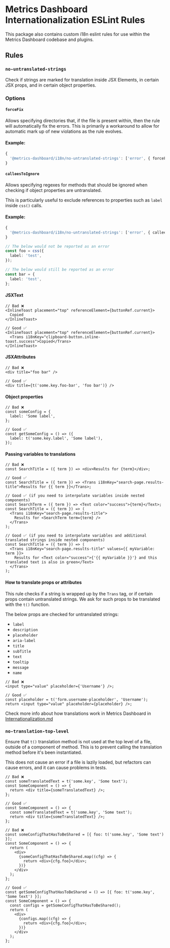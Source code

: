 # Metrics Dashboard Internationalization ESLint Rules

This package also contains custom i18n eslint rules for use within the Metrics Dashboard codebase and plugins.

## Rules

### `no-untranslated-strings`

Check if strings are marked for translation inside JSX Elements, in certain JSX props, and in certain object properties.

### Options

#### `forceFix`

Allows specifying directories that, if the file is present within, then the rule will automatically fix the errors. This is primarily a workaround to allow for automatic mark up of new violations as the rule evolves.

#### Example:

```ts
{
  '@metrics-dashboard/i18n/no-untranslated-strings': ['error', { forceFix: ['app/features/some-feature'] }],
}
```

#### `calleesToIgnore`

Allows specifying regexes for methods that should be ignored when checking if object properties are untranslated.

This is particularly useful to exclude references to properties such as `label` inside `css()` calls.

#### Example:

```ts
{
  '@metrics-dashboard/i18n/no-untranslated-strings': ['error', { calleesToIgnore: ['^css$'] }],
}

// The below would not be reported as an error
const foo = css({
  label: 'test',
});

// The below would still be reported as an error
const bar = {
  label: 'test',
};
```

#### JSXText

```tsx
// Bad ❌
<InlineToast placement="top" referenceElement={buttonRef.current}>
  Copied
</InlineToast>

// Good ✅
<InlineToast placement="top" referenceElement={buttonRef.current}>
  <Trans i18nKey="clipboard-button.inline-toast.success">Copied</Trans>
</InlineToast>
```

#### JSXAttributes

```tsx
// Bad ❌
<div title="foo bar" />

// Good ✅
<div title={t('some.key.foo-bar', 'foo bar')} />
```

#### Object properties

```tsx
// Bad ❌
const someConfig = {
  label: 'Some label',
};

// Good ✅
const getSomeConfig = () => ({
  label: t('some.key.label', 'Some label'),
});
```

#### Passing variables to translations

```tsx
// Bad ❌
const SearchTitle = ({ term }) => <div>Results for {term}</div>;

// Good ✅
const SearchTitle = ({ term }) => <Trans i18nKey="search-page.results-title">Results for {{ term }}</Trans>;

// Good ✅ (if you need to interpolate variables inside nested components)
const SearchTerm = ({ term }) => <Text color="success">{term}</Text>;
const SearchTitle = ({ term }) => (
  <Trans i18nKey="search-page.results-title">
    Results for <SearchTerm term={term} />
  </Trans>
);

// Good ✅ (if you need to interpolate variables and additional translated strings inside nested components)
const SearchTitle = ({ term }) => (
  <Trans i18nKey="search-page.results-title" values={{ myVariable: term }}>
    Results for <Text color="success">{'{{ myVariable }}'} and this translated text is also in green</Text>
  </Trans>
);
```

#### How to translate props or attributes

This rule checks if a string is wrapped up by the `Trans` tag, or if certain props contain untranslated strings.
We ask for such props to be translated with the `t()` function.

The below props are checked for untranslated strings:

- `label`
- `description`
- `placeholder`
- `aria-label`
- `title`
- `subTitle`
- `text`
- `tooltip`
- `message`
- `name`

```tsx
// Bad ❌
<input type="value" placeholder={'Username'} />;

// Good ✅
const placeholder = t('form.username-placeholder', 'Username');
return <input type="value" placeholder={placeholder} />;
```

Check more info about how translations work in Metrics Dashboard in [Internationalization.md](https://github.com/metrics-dashboard/metrics-dashboard/blob/main/contribute/internationalization.md)

### `no-translation-top-level`

Ensure that `t()` translation method is not used at the top level of a file, outside of a component of method.
This is to prevent calling the translation method before it's been instantiated.

This does not cause an error if a file is lazily loaded, but refactors can cause errors, and it can cause problems in tests.

```tsx
// Bad ❌
const someTranslatedText = t('some.key', 'Some text');
const SomeComponent = () => {
  return <div title={someTranslatedText} />;
};

// Good ✅
const SomeComponent = () => {
  const someTranslatedText = t('some.key', 'Some text');
  return <div title={someTranslatedText} />;
};

// Bad ❌
const someConfigThatHasToBeShared = [{ foo: t('some.key', 'Some text') }];
const SomeComponent = () => {
  return (
    <div>
      {someConfigThatHasToBeShared.map((cfg) => {
        return <div>{cfg.foo}</div>;
      })}
    </div>
  );
};

// Good ✅
const getSomeConfigThatHasToBeShared = () => [{ foo: t('some.key', 'Some text') }];
const SomeComponent = () => {
  const configs = getSomeConfigThatHasToBeShared();
  return (
    <div>
      {configs.map((cfg) => {
        return <div>{cfg.foo}</div>;
      })}
    </div>
  );
};
```

